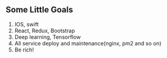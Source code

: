 ## Some Little Goals

1. IOS, swift
2. React, Redux, Bootstrap
3. Deep learning, Tensorflow
4. All service deploy and maintenance(nginx, pm2 and so on)
5. Be rich!